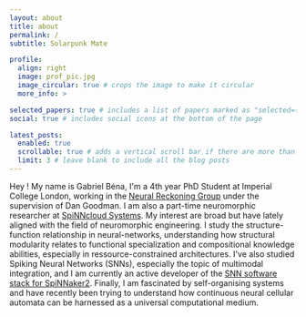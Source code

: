 ```yaml
---
layout: about
title: about
permalink: /
subtitle: Solarpunk Mate

profile:
  align: right
  image: prof_pic.jpg
  image_circular: true # crops the image to make it circular
  more_info: >

selected_papers: true # includes a list of papers marked as "selected={true}"
social: true # includes social icons at the bottom of the page

latest_posts:
  enabled: true
  scrollable: true # adds a vertical scroll bar if there are more than 3 new posts items
  limit: 3 # leave blank to include all the blog posts
---
```


Hey ! My name is Gabriel Béna, I'm a 4th year PhD Student at Imperial College London, working in the [Neural Reckoning Group](https://neural-reckoning.org/) under the supervision of Dan Goodman. I am also a part-time neuromorphic researcher at [SpiNNcloud Systems](https://spinncloud.com/). My interest are broad but have lately aligned with the field of neuromorphic engineering. I study the structure-function relationship in neural-networks, understanding how structural modularity relates to functional specialization and compositional knowledge abilities, especially in ressource-constrained architectures. I've also studied Spiking Neural Networks (SNNs), especially the topic of multimodal integration, and I am currently an active developer of the [SNN software stack for SpiNNaker2](https://gitlab.com/spinnaker2/py-spinnaker2). Finally, I am fascinated by self-organising systems and have recently been trying to understand how continuous neural cellular automata can be harnessed as a universal computational medium.
